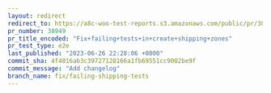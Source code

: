 ```yaml
---
layout: redirect
redirect_to: https://a8c-woo-test-reports.s3.amazonaws.com/public/pr/38949/e2e/index.html
pr_number: 38949
pr_title_encoded: "Fix+failing+tests+in+create+shipping+zones"
pr_test_type: e2e
last_published: "2023-06-26 22:28:06 +0000"
commit_sha: 4f4016ab3c39727128166a1fb69551cc9002be9f
commit_message: "Add changelog"
branch_name: fix/failing-shipping-tests
---
```

